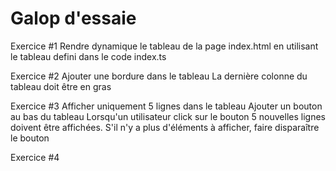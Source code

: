 # Galop d'essaie

Exercice #1
Rendre dynamique le tableau de la page index.html en utilisant le tableau defini dans le code index.ts

Exercice #2
Ajouter une bordure dans le tableau 
La dernière colonne du tableau doit être en gras

Exercice #3
Afficher uniquement 5 lignes dans le tableau
Ajouter un bouton au bas du tableau 
Lorsqu'un utilisateur click sur le bouton 5 nouvelles lignes doivent être affichées.
S'il n'y a plus d'éléments à afficher, faire disparaître le bouton

Exercice #4



